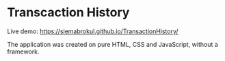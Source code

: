 # Transcaction History

Live demo:
<url>https://siemabrokul.github.io/TransactionHistory/</url>





The application was created on pure HTML, CSS and JavaScript, without a framework.
